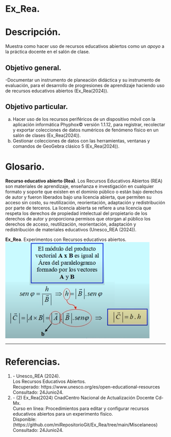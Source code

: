# Ex_Rea.

# Descripción.
Muestra como hacer uso de recursos educativos abiertos como un _apoyo_ a la práctica docente
en el salón de clase.

## Objetivo general. 

-Documentar un instrumento de planeación didáctica y su instrumento de evaluación, para el desarrollo 
de progresiones de aprendizaje haciendo uso de recursos educativos abiertos (Ex_Rea(2024)). 

## Objetivo particular. 

<ol type="a">
  <li>Hacer uso de los recursos periféricos de un dispositivo móvil 
      con la aplicación informática Phyphox© versión 1.1.12, para 
	  registrar, recolectar y exportar colecciones de datos numéricos 
	  de fenómeno físico en un salón de clases (Ex_Rea(2024)). </li>
  <li>Gestionar colecciones de datos con las herramientas, 
	  ventanas y comandos de GeoGebra clásico 5 (Ex_Rea(2024)). </li>
</ol>

# Glosario.

**Recurso educativo abierto (Rea)**.
	Los Recursos Educativos Abiertos (REA) son materiales de aprendizaje, 
	enseñanza e investigación en cualquier formato y soporte que existen 
	en el dominio público o están bajo derechos de autor y fueron 
	liberados bajo una licencia abierta, que permiten su acceso sin costo,
	su reutilización, reorientación, adaptación y redistribución por parte
	de terceros. 	La licencia abierta se refiere a una licencia que 
	respeta los derechos de propiedad intelectual del propietario de los 
	derechos de autor y proporciona permisos que otorgan al público los 
	derechos de acceso, reutilización, reorientación, adaptación y 
	redistribución de materiales educativos (Unesco_REA (2024)).

**Ex_Rea**.
	Experimentos con Recursos educativos abiertos.	<br>
	![producto vectorial](/Img/ecuaciones.PNG "Módulo producto vectorial")<br>
	
***

# Referencias.

<ol>
	<li>
	- Unesco_REA (2024).<br>
	 Los Recursos Educativos Abiertos.<br> 
	 Recuperado: https://www.unesco.org/es/open-educational-resources<br>
	 Consultado: 24Junio24.
	 </li> 
	 <li>
	- (2) Ex_Rea(2024) CnadCentro Nacional de Actualización Docente Cd-Mx.<br>
		Curso en línea: Procedimientos para editar y configurar recursos educativos abiertos para un experimento físico.<br> 	
		Disponible: (https://github.com/miRepositorioGit/Ex_Rea/tree/main/Miscelaneos)<br> 
		Consultado: 24Junio24.
	 </li>
</ol>


